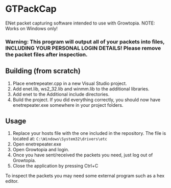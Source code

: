 # GTPackCap
ENet packet capturing software intended to use with Growtopia.
NOTE: Works on Windows only!

### Warning: This program will output all of your packets into files, INCLUDING YOUR PERSONAL LOGIN DETAILS! Please remove the packet files after inspection.

## Building (from scratch)
1. Place enetrepeater.cpp in a new Visual Studio project.
2. Add enet.lib, ws2_32.lib and winmm.lib to the additional libraries.
3. Add enet to the Additional include directories.
4. Build the project.
If you did everything correctly, you should now have enetrepeater.exe somewhere in your project folders.
## Usage

1. Replace your hosts file with the one included in the repository. The file is located at: ```C:\Windows\System32\drivers\etc```
2. Open enetrepeater.exe
3. Open Growtopia and login.
4. Once you have sent/received the packets you need, just log out of Growtopia.
5. Close the application by pressing Ctrl+C

To inspect the packets you may need some external program such as a hex editor.

